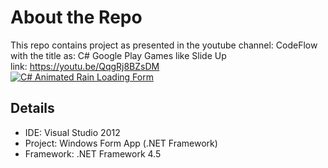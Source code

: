 # About the Repo
This repo contains project as presented in the youtube channel: CodeFlow  
with the title as: C# Google Play Games like Slide Up  
link: https://youtu.be/QqgRj8BZsDM  
[![C# Animated Rain Loading Form](https://img.youtube.com/vi/QqgRj8BZsDM/0.jpg)](https://www.youtube.com/watch?v=QqgRj8BZsDM)  

## Details
 - IDE: Visual Studio 2012
 - Project: Windows Form App (.NET Framework)
 - Framework: .NET Framework 4.5
